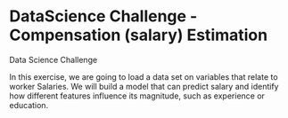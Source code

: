 # DataScience Challenge - Compensation (salary) Estimation

Data Science Challenge

In this exercise, we are going to load a data set on variables that relate to worker Salaries. We will build a model that can predict salary and identify how different features influence its magnitude, such as experience or education.
